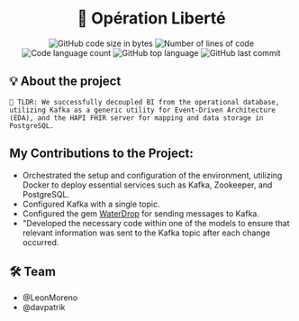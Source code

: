 <h1 align="center">
	🚀 Opération Liberté
</h1>

<p align="center">
	<img alt="GitHub code size in bytes" src="https://img.shields.io/github/languages/code-size/LeonMoreno/00_hackathon_dic23?color=lightblue" />
	<img alt="Number of lines of code" src="https://img.shields.io/tokei/lines/github/LeonMoreno/00_hackathon_dic23?color=critical" />
	<img alt="Code language count" src="https://img.shields.io/github/languages/count/LeonMoreno/00_hackathon_dic23?color=yellow" />
	<img alt="GitHub top language" src="https://img.shields.io/github/languages/top/LeonMoreno/00_hackathon_dic23?color=blue" />
	<img alt="GitHub last commit" src="https://img.shields.io/github/last-commit/LeonMoreno/00_hackathon_dic23?color=green" />
</p>

## 💡 About the project

    🚀 TLDR: We successfully decoupled BI from the operational database, utilizing Kafka as a generic utility for Event-Driven Architecture (EDA), and the HAPI FHIR server for mapping and data storage in PostgreSQL.

## My Contributions to the Project:

- Orchestrated the setup and configuration of the environment, utilizing Docker to deploy essential services such as Kafka, Zookeeper, and PostgreSQL.
- Configured Kafka with a single topic.
- Configured the gem [WaterDrop](https://github.com/karafka/waterdrop) for sending messages to Kafka.
- "Developed the necessary code within one of the models to ensure that relevant information was sent to the Kafka topic after each change occurred.

## 🛠️ Team

- @LeonMoreno
- @davpatrik
